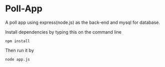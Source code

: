 # Poll-App
A poll app using express(node.js) as the back-end and mysql for database.

Install dependencies by typing this on the command line
```
npm install
```
Then run it by
```
node app.js
```



